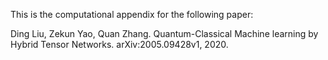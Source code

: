 This is the computational appendix for the following paper:

Ding Liu, Zekun Yao, Quan Zhang. Quantum-Classical Machine learning by Hybrid Tensor Networks. arXiv:2005.09428v1, 2020.
